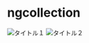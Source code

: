 # ngcollection

![タイトル１](https://raw.github.com/n-oshiro/ngcollection/okw2018080501-ng)
![タイトル２](https://raw.github.com/n-oshiro/ngcollection/okw2018080501-ok)

